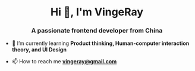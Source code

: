 <h1 align="center">Hi 👋, I'm VingeRay</h1>
<h3 align="center">A passionate frontend developer from China</h3>



- 🌱 I’m currently learning **Product thinking, Human-computer interaction theory, and UI Design**

- 📫 How to reach me **vingeray@gmail.com**


